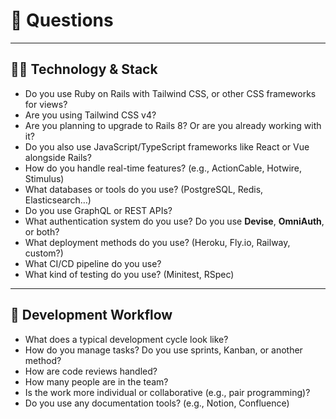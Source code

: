 # 🧪 Questions 
---

## 🧑‍💻 Technology & Stack

- Do you use Ruby on Rails with Tailwind CSS, or other CSS frameworks for views?
- Are you using Tailwind CSS v4?
- Are you planning to upgrade to Rails 8? Or are you already working with it?
- Do you also use JavaScript/TypeScript frameworks like React or Vue alongside Rails?
- How do you handle real-time features? (e.g., ActionCable, Hotwire, Stimulus)
- What databases or tools do you use? (PostgreSQL, Redis, Elasticsearch…)
- Do you use GraphQL or REST APIs?
- What authentication system do you use? Do you use **Devise**, **OmniAuth**, or both?
- What deployment methods do you use? (Heroku, Fly.io, Railway, custom?)
- What CI/CD pipeline do you use? 
- What kind of testing do you use? (Minitest, RSpec)
---

## 🔧 Development Workflow

- What does a typical development cycle look like?
- How do you manage tasks? Do you use sprints, Kanban, or another method?
- How are code reviews handled?
- How many people are in the team?
- Is the work more individual or collaborative (e.g., pair programming)?
- Do you use any documentation tools? (e.g., Notion, Confluence)
